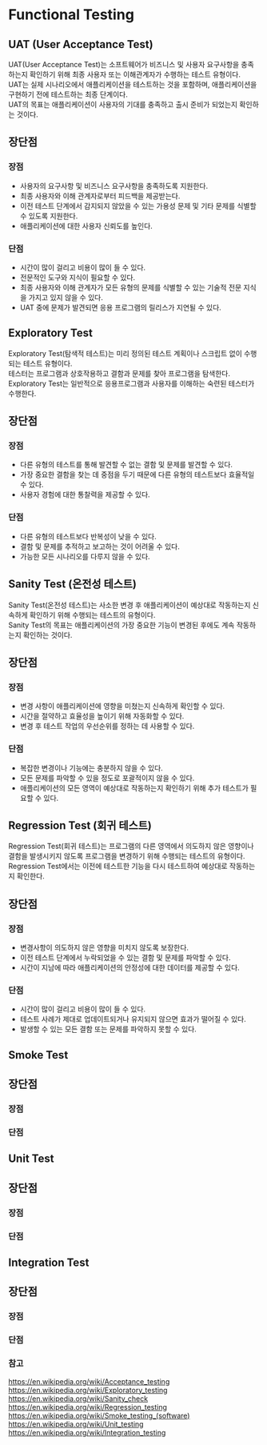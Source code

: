 # Functional Testing

## UAT (User Acceptance Test)
UAT(User Acceptance Test)는 소프트웨어가 비즈니스 및 사용자 요구사항을 충족하는지 확인하기 위해 최종 사용자 또는 이해관계자가 수행하는 테스트 유형이다.   
UAT는 실제 시나리오에서 애플리케이션을 테스트하는 것을 포함하며, 애플리케이션을 구현하기 전에 테스트하는 최종 단계이다.    
UAT의 목표는 애플리케이션이 사용자의 기대를 충족하고 출시 준비가 되었는지 확인하는 것이다.

## 장단점
### 장점
* 사용자의 요구사항 및 비즈니스 요구사항을 충족하도록 지원한다.
* 최종 사용자와 이해 관계자로부터 피드백을 제공받는다.
* 이전 테스트 단계에서 감지되지 않았을 수 있는 가용성 문제 및 기타 문제를 식별할 수 있도록 지원한다.
* 애플리케이션에 대한 사용자 신뢰도를 높인다.

### 단점
* 시간이 많이 걸리고 비용이 많이 들 수 있다.
* 전문적인 도구와 지식이 필요할 수 있다.
* 최종 사용자와 이해 관계자가 모든 유형의 문제를 식별할 수 있는 기술적 전문 지식을 가지고 있지 않을 수 있다.
* UAT 중에 문제가 발견되면 응용 프로그램의 릴리스가 지연될 수 있다.

## Exploratory Test
Exploratory Test(탐색적 테스트)는 미리 정의된 테스트 계획이나 스크립트 없이 수행되는 테스트 유형이다.   
테스터는 프로그램과 상호작용하고 결함과 문제를 찾아 프로그램을 탐색한다.   
Exploratory Test는 일반적으로 응용프로그램과 사용자를 이해하는 숙련된 테스터가 수행한다.

## 장단점
### 장점
* 다른 유형의 테스트를 통해 발견할 수 없는 결함 및 문제를 발견할 수 있다.
* 가장 중요한 결함을 찾는 데 중점을 두기 때문에 다른 유형의 테스트보다 효율적일 수 있다.
* 사용자 경험에 대한 통찰력을 제공할 수 있다.

### 단점
* 다른 유형의 테스트보다 반복성이 낮을 수 있다.
* 결함 및 문제를 추적하고 보고하는 것이 어려울 수 있다.
* 가능한 모든 시나리오를 다루지 않을 수 있다.

## Sanity Test (온전성 테스트)
Sanity Test(온전성 테스트)는 사소한 변경 후 애플리케이션이 예상대로 작동하는지 신속하게 확인하기 위해 수행되는 테스트의 유형이다.  
Sanity Test의 목표는 애플리케이션의 가장 중요한 기능이 변경된 후에도 계속 작동하는지 확인하는 것이다.

## 장단점
### 장점
* 변경 사항이 애플리케이션에 영향을 미쳤는지 신속하게 확인할 수 있다.
* 시간을 절약하고 효율성을 높이기 위해 자동화할 수 있다.
* 변경 후 테스트 작업의 우선순위를 정하는 데 사용할 수 있다.

### 단점
* 복잡한 변경이나 기능에는 충분하지 않을 수 있다.
* 모든 문제를 파악할 수 있을 정도로 포괄적이지 않을 수 있다.
* 애플리케이션의 모든 영역이 예상대로 작동하는지 확인하기 위해 추가 테스트가 필요할 수 있다.

## Regression Test (회귀 테스트)
Regression Test(회귀 테스트)는 프로그램의 다른 영역에서 의도하지 않은 영향이나 결함을 발생시키지 않도록 프로그램을 변경하기 위해 수행되는 테스트의 유형이다. 
Regression Test에서는 이전에 테스트한 기능을 다시 테스트하여 예상대로 작동하는지 확인한다.

## 장단점
### 장점
* 변경사항이 의도하지 않은 영향을 미치지 않도록 보장한다.
* 이전 테스트 단계에서 누락되었을 수 있는 결함 및 문제를 파악할 수 있다.
* 시간이 지남에 따라 애플리케이션의 안정성에 대한 데이터를 제공할 수 있다.

### 단점
* 시간이 많이 걸리고 비용이 많이 들 수 있다.
* 테스트 사례가 제대로 업데이트되거나 유지되지 않으면 효과가 떨어질 수 있다.
* 발생할 수 있는 모든 결함 또는 문제를 파악하지 못할 수 있다.

## Smoke Test

## 장단점
### 장점
### 단점

## Unit Test

## 장단점
### 장점
### 단점

## Integration Test

## 장단점
### 장점
### 단점

### 참고
https://en.wikipedia.org/wiki/Acceptance_testing   
https://en.wikipedia.org/wiki/Exploratory_testing   
https://en.wikipedia.org/wiki/Sanity_check   
https://en.wikipedia.org/wiki/Regression_testing   
https://en.wikipedia.org/wiki/Smoke_testing_(software)    
https://en.wikipedia.org/wiki/Unit_testing    
https://en.wikipedia.org/wiki/Integration_testing    
